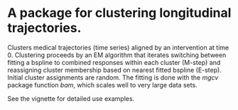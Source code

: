 # A package for clustering longitudinal trajectories. 

Clusters medical trajectories (time series) aligned by an intervention at time 0. Clustering proceeds by an EM algorithm that iterates switching between fitting a bspline to combined responses within each cluster (M-step) and reassigning cluster membership based on nearest fitted bspline (E-step). Initial cluster assignments are random. The fitting is done with the *mgcv* package function *bam*, which scales well to very large data sets.

See the vignette for detailed use examples.